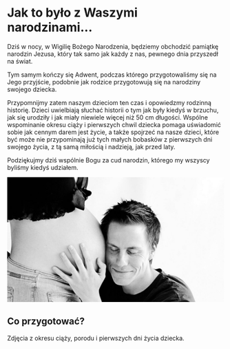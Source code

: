 # Jak to było z Waszymi narodzinami...

Dziś w nocy, w Wigilię Bożego Narodzenia, będziemy obchodzić pamiątkę narodzin Jezusa, który tak samo jak każdy z nas, pewnego dnia przyszedł na świat.

Tym samym kończy się Adwent, podczas którego przygotowaliśmy się na Jego przyjście, podobnie jak rodzice przygotowują się na narodziny swojego dziecka.

Przypomnijmy zatem naszym dzieciom ten czas i opowiedzmy rodzinną historię. Dzieci uwielbiają słuchać historii o tym jak były kiedyś w brzuchu, jak się urodziły i jak miały niewiele więcej niż 50 cm długości. Wspólne wspominanie okresu ciąży i pierwszych chwil dziecka pomaga uświadomić sobie jak cennym darem jest życie, a także spojrzeć na nasze dzieci, które być może nie przypominają już tych małych bobasków z pierwszych dni swojego życia, z tą samą miłością i nadzieją, jak przed laty.

Podziękujmy dziś wspólnie Bogu za cud narodzin, którego my wszyscy byliśmy kiedyś udziałem.

![Zdjęcie](/img/2020-12-24.jpg)

## Co przygotować?

Zdjęcia z okresu ciąży, porodu i pierwszych dni życia dziecka.
